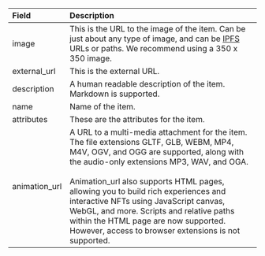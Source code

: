 
| Field | Description |
| :--- | :--- |
| image | This is the URL to the image of the item. Can be just about any type of image, and can be <ins>IPFS</ins> URLs or paths. We recommend using a 350 x 350 image. |
| external\_url | This is the external URL. |
| description | A human readable description of the item. Markdown is supported. |
| name | Name of the item. |
| attributes | These are the attributes for the item. |
| animation\_url | A URL to a multi-media attachment for the item. The file extensions GLTF, GLB, WEBM, MP4, M4V, OGV, and OGG are supported, along with the audio-only extensions MP3, WAV, and OGA.  <br>  <br>Animation\_url also supports HTML pages, allowing you to build rich experiences and interactive NFTs using JavaScript canvas, WebGL, and more. Scripts and relative paths within the HTML page are now supported. However, access to browser extensions is not supported. |